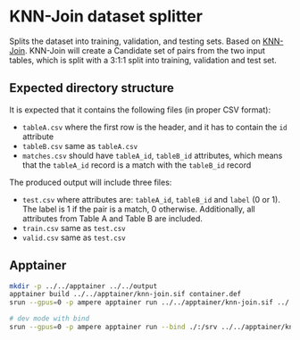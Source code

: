 # KNN-Join dataset splitter

Splits the dataset into training, validation, and testing sets.
Based on [KNN-Join](https://pyjedai.readthedocs.io/en/latest/tutorials/SimilarityJoins.html).
KNN-Join will create a Candidate set of pairs from the two input tables, which is split
with a 3:1:1 split into training, validation and test set.

## Expected directory structure

It is expected that it contains the following files (in proper CSV format):

- `tableA.csv` where the first row is the header, and it has to contain the `id` attribute
- `tableB.csv` same as `tableA.csv`
- `matches.csv` should have `tableA_id`, `tableB_id` attributes, which means that the `tableA_id` record is a match with the `tableB_id` record

The produced output will include three files:

- `test.csv` where attributes are: `tableA_id`, `tableB_id` and `label` (0 or 1). The label is 1 if the pair is a match,
0 otherwise. Additionally, all attributes from Table A and Table B are included.
- `train.csv` same as `test.csv`
- `valid.csv` same as `test.csv`

## Apptainer

```bash
mkdir -p ../../apptainer ../../output
apptainer build ../../apptainer/knn-join.sif container.def
srun --gpus=0 -p ampere apptainer run ../../apptainer/knn-join.sif ../../datasets/d2_abt_buy/ kj_split

# dev mode with bind
srun --gpus=0 -p ampere apptainer run --bind ./:/srv ../../apptainer/knn-join.sif ../../datasets/d2_abt_buy/ kj_split
```
